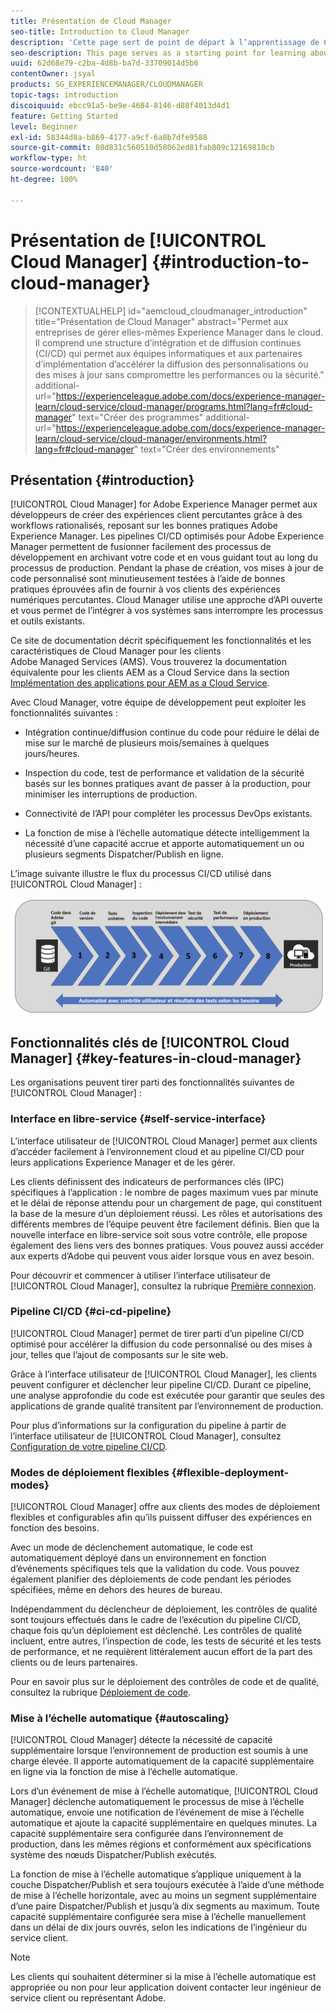```yaml
---
title: Présentation de Cloud Manager
seo-title: Introduction to Cloud Manager
description: 'Cette page sert de point de départ à l’apprentissage de Cloud Manager. '
seo-description: This page serves as a starting point for learning about Adobe AEM Cloud Manager and highlights the benefits and key features.
uuid: 62d68e79-c2ba-4d8b-ba7d-33709014d5b6
contentOwner: jsyal
products: SG_EXPERIENCEMANAGER/CLOUDMANAGER
topic-tags: introduction
discoiquuid: ebcc91a5-be9e-4684-8146-d88f4013d4d1
feature: Getting Started
level: Beginner
exl-id: 58344d8a-b869-4177-a9cf-6a8b7dfe9588
source-git-commit: 08d831c560510d58062ed81fab809c12169810cb
workflow-type: ht
source-wordcount: '840'
ht-degree: 100%

---
```


# Présentation de [!UICONTROL Cloud Manager] {#introduction-to-cloud-manager}

>[!CONTEXTUALHELP]
>id="aemcloud_cloudmanager_introduction"
>title="Présentation de Cloud Manager"
>abstract="Permet aux entreprises de gérer elles-mêmes Experience Manager dans le cloud. Il comprend une structure d’intégration et de diffusion continues (CI/CD) qui permet aux équipes informatiques et aux partenaires d’implémentation d’accélérer la diffusion des personnalisations ou des mises à jour sans compromettre les performances ou la sécurité."
>additional-url="https://experienceleague.adobe.com/docs/experience-manager-learn/cloud-service/cloud-manager/programs.html?lang=fr#cloud-manager" text="Créer des programmes"
>additional-url="https://experienceleague.adobe.com/docs/experience-manager-learn/cloud-service/cloud-manager/environments.html?lang=fr#cloud-manager" text="Créer des environnements"

## Présentation {#introduction}

[!UICONTROL Cloud Manager] for Adobe Experience Manager permet aux développeurs de créer des expériences client percutantes grâce à des workflows rationalisés, reposant sur les bonnes pratiques Adobe Experience Manager. Les pipelines CI/CD optimisés pour Adobe Experience Manager permettent de fusionner facilement des processus de développement en archivant votre code et en vous guidant tout au long du processus de production. Pendant la phase de création, vos mises à jour de code personnalisé sont minutieusement testées à l’aide de bonnes pratiques éprouvées afin de fournir à vos clients des expériences numériques percutantes. Cloud Manager utilise une approche d’API ouverte et vous permet de l’intégrer à vos systèmes sans interrompre les processus et outils existants.

Ce site de documentation décrit spécifiquement les fonctionnalités et les caractéristiques de Cloud Manager pour les clients Adobe Managed Services (AMS). Vous trouverez la documentation équivalente pour les clients AEM as a Cloud Service dans la section [Implémentation des applications pour AEM as a Cloud Service](https://experienceleague.adobe.com/docs/experience-manager-cloud-service/implementing/home.html?lang=fr).

Avec Cloud Manager, votre équipe de développement peut exploiter les fonctionnalités suivantes :

* Intégration continue/diffusion continue du code pour réduire le délai de mise sur le marché de plusieurs mois/semaines à quelques jours/heures.

* Inspection du code, test de performance et validation de la sécurité basés sur les bonnes pratiques avant de passer à la production, pour minimiser les interruptions de production.

* Connectivité de l’API pour compléter les processus DevOps existants.

* La fonction de mise à l’échelle automatique détecte intelligemment la nécessité d’une capacité accrue et apporte automatiquement un ou plusieurs segments Dispatcher/Publish en ligne.

L’image suivante illustre le flux du processus CI/CD utilisé dans [!UICONTROL Cloud Manager] :

![](assets/screen_shot_2018-05-12at73843pm.png)

## Fonctionnalités clés de [!UICONTROL Cloud Manager] {#key-features-in-cloud-manager}

Les organisations peuvent tirer parti des fonctionnalités suivantes de [!UICONTROL Cloud Manager] :

### Interface en libre-service {#self-service-interface}

L’interface utilisateur de [!UICONTROL Cloud Manager] permet aux clients d’accéder facilement à l’environnement cloud et au pipeline CI/CD pour leurs applications Experience Manager et de les gérer.

Les clients définissent des indicateurs de performances clés (IPC) spécifiques à l’application : le nombre de pages maximum vues par minute et le délai de réponse attendu pour un chargement de page, qui constituent la base de la mesure d’un déploiement réussi. Les rôles et autorisations des différents membres de l’équipe peuvent être facilement définis. Bien que la nouvelle interface en libre-service soit sous votre contrôle, elle propose également des liens vers des bonnes pratiques. Vous pouvez aussi accéder aux experts d’Adobe qui peuvent vous aider lorsque vous en avez besoin.

Pour découvrir et commencer à utiliser l’interface utilisateur de [!UICONTROL Cloud Manager], consultez la rubrique [Première connexion](https://helpx.adobe.com/fr/experience-manager/cloud-manager/using/first-time-login.html).

### Pipeline CI/CD {#ci-cd-pipeline}

[!UICONTROL Cloud Manager] permet de tirer parti d’un pipeline CI/CD optimisé pour accélérer la diffusion du code personnalisé ou des mises à jour, telles que l’ajout de composants sur le site web.

Grâce à l’interface utilisateur de [!UICONTROL Cloud Manager], les clients peuvent configurer et déclencher leur pipeline CI/CD. Durant ce pipeline, une analyse approfondie du code est exécutée pour garantir que seules des applications de grande qualité transitent par l’environnement de production.

Pour plus d’informations sur la configuration du pipeline à partir de l’interface utilisateur de [!UICONTROL Cloud Manager], consultez [Configuration de votre pipeline CI/CD](https://helpx.adobe.com/fr/experience-manager/cloud-manager/using/configuring-pipeline.html).

### Modes de déploiement flexibles {#flexible-deployment-modes}

[!UICONTROL Cloud Manager] offre aux clients des modes de déploiement flexibles et configurables afin qu’ils puissent diffuser des expériences en fonction des besoins.

Avec un mode de déclenchement automatique, le code est automatiquement déployé dans un environnement en fonction d’événements spécifiques tels que la validation du code. Vous pouvez également planifier des déploiements de code pendant les périodes spécifiées, même en dehors des heures de bureau.

Indépendamment du déclencheur de déploiement, les contrôles de qualité sont toujours effectués dans le cadre de l’exécution du pipeline CI/CD, chaque fois qu’un déploiement est déclenché. Les contrôles de qualité incluent, entre autres, l’inspection de code, les tests de sécurité et les tests de performance, et ne requièrent littéralement aucun effort de la part des clients ou de leurs partenaires.

Pour en savoir plus sur le déploiement des contrôles de code et de qualité, consultez la rubrique [Déploiement de code](deploying-code.md).

### Mise à l’échelle automatique {#autoscaling}

[!UICONTROL Cloud Manager] détecte la nécessité de capacité supplémentaire lorsque l’environnement de production est soumis à une charge élevée. Il apporte automatiquement de la capacité supplémentaire en ligne via la fonction de mise à l’échelle automatique.

Lors d’un événement de mise à l’échelle automatique, [!UICONTROL Cloud Manager] déclenche automatiquement le processus de mise à l’échelle automatique, envoie une notification de l’événement de mise à l’échelle automatique et ajoute la capacité supplémentaire en quelques minutes. La capacité supplémentaire sera configurée dans l’environnement de production, dans les mêmes régions et conformément aux spécifications système des nœuds Dispatcher/Publish exécutés.

La fonction de mise à l’échelle automatique s’applique uniquement à la couche Dispatcher/Publish et sera toujours exécutée à l’aide d’une méthode de mise à l’échelle horizontale, avec au moins un segment supplémentaire d’une paire Dispatcher/Publish et jusqu’à dix segments au maximum. Toute capacité supplémentaire configurée sera mise à l’échelle manuellement dans un délai de dix jours ouvrés, selon les indications de l’ingénieur du service client.

>[!NOTE]
>Les clients qui souhaitent déterminer si la mise à l’échelle automatique est appropriée ou non pour leur application doivent contacter leur ingénieur de service client ou représentant Adobe.
